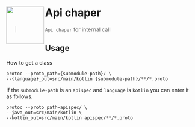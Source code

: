 # Api chaper  <img src="https://avatars.githubusercontent.com/u/149151221?s=200&v=4" height = 100 align = left>

> `Api chaper` for internal call

## Usage

How to get a class   

``` shell
protoc --proto_path={submodule-path}/ \
--{language}_out=src/main/kotlin {submodule-path}/**/*.proto
```

If the `submodule-path` is an `apispec` and `language` is `kotlin` you can enter it as follows.   

``` shell
protoc --proto_path=apispec/ \
--java_out=src/main/kotlin \
--kotlin_out=src/main/kotlin apispec/**/*.proto
```

